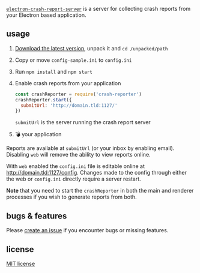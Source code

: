 [`electron-crash-report-server`][git-repo] is a server for
collecting crash reports from your Electron based
application.

## usage

1. [Download the latest version][latest], unpack it and
   `cd /unpacked/path`

2. Copy or move `config-sample.ini` to `config.ini`

3. Run `npm install` and `npm start`

4. Enable crash reports from your application

   ``` javascript
   const crashReporter = require('crash-reporter')
   crashReporter.start({
     submitUrl: 'http://domain.tld:1127/'
   })
   ```

   `submitUrl` is the server running the crash report
   server

5. :bomb: your application

Reports are available at `submitUrl` (or your inbox by
enabling email). Disabling `web` will remove the ability
to view reports online.

With `web` enabled the `config.ini` file is editable online
at <http://domain.tld:1127/config>. Changes made to the
config through either the web or `config.ini` directly
require a server restart.

**Note** that you need to start the `crashReporter` in both
the main and renderer processes if you wish to generate
reports from both.

## bugs & features
Please [create an issue][issues] if you encounter bugs or
missing features.

## license
[MIT license][license]

[git-repo]: http://git.io/vGxTg
[issues]: http://git.io/vGxt1
[latest]: http://git.io/vGxTY
[license]: http://git.io/vGxmf
[sample-config]: http://git.io/vGbHg
